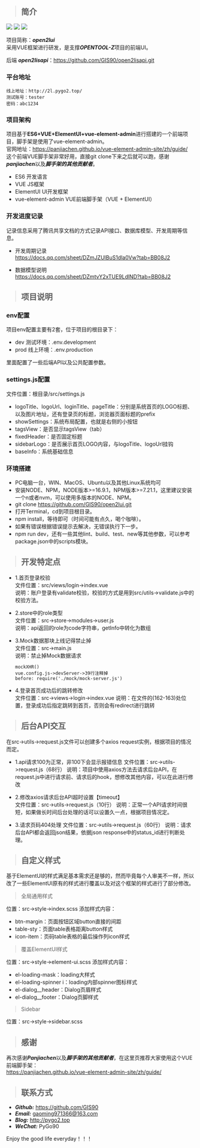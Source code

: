 > ## 简介

![](https://img.shields.io/badge/Language-ES6-red)
![](https://img.shields.io/badge/DevStructure-VUE-0000FF)
![](https://img.shields.io/badge/UI-ElementUI-green)

项目简称：**_open2lui_**  
采用VUE框架进行研发，是支撑***OPENTOOL-Z***项目的前端UI。

后端 **_open2lisapi_**：https://github.com/GIS90/open2lisapi.git

### 平台地址

```
线上地址：http://2l.pygo2.top/  
测试账号：tester  
密码：abc1234
```


### 项目架构

项目基于**ES6+VUE+ElementUI+vue-element-admin**进行搭建的一个前端项目，脚手架是使用了vue-element-admin。  
官网地址：https://panjiachen.github.io/vue-element-admin-site/zh/guide/  
这个前端VUE脚手架非常好用，直接git clone下来之后就可以跑，感谢***panjiachen***以及***脚手架的其他贡献者***。 

- ES6 开发语言
- VUE JS框架
- ElementUI UI开发框架
- vue-element-admin VUE前端脚手架（VUE + ElementUI）


### 开发进度记录

记录信息采用了腾讯共享文档的方式记录API接口、数据库模型、开发周期等信息。

- 开发周期记录  
  https://docs.qq.com/sheet/DZmJZUlBuS1dla0Vw?tab=BB08J2

- 数据模型说明  
  https://docs.qq.com/sheet/DZmtvY2xTUE9LdlND?tab=BB08J2

> ## 项目说明

### env配置

项目env配置主要有2套，位于项目的根目录下：
- dev 测试环境：.env.development
- prod 线上环境：.env.production

里面配置了一些后端API以及公共配置参数。

### settings.js配置

文件位置：根目录/src/settings.js

- logoTitle、logoUrl、loginTitle、pageTitle：分别是系统首页的LOGO标题、以及图片地址，还有登录页的标题，浏览器页面标题的prefix
- showSettings：系统布局配置，也就是右侧的小按钮
- tagsView：是否显示tagsView（tab）
- fixedHeader：是否固定标题
- sidebarLogo：是否展示首页LOGO内容，与logoTitle、logoUrl挂钩
- baseInfo：系统基础信息


### 环境搭建

- PC电脑一台，WIN、MacOS、Ubuntu以及其他Linux系统均可
- 安装NODE、NPM，NODE版本>=16.9.1，NPM版本>=7.21.1，这里建议安装一个n或者nvm，可以使用多版本的NODE、NPM。
- git clone https://github.com/GIS90/open2lui.git
- 打开Terminal，cd到项目根目录。
- npm install，等待即可（时间可能有点久，喝个咖啡）。
- 如果有错误根据错误提示去解决，无错误执行下一步。
- npm run dev，还有一些其他lint、build、test、new等其他参数，可以参考package.json中的scripts模块。

> ## 开发特定点

- 1.首页登录校验  
文件位置：src/views/login->index.vue  
说明：账户登录有validate校验，校验的方式是用到src/utils->validate.js中的校验方法。


- 2.store中的role类型  
文件位置：src->store->modules->user.js  
说明：api返回的role为code字符串，getInfo中转化为数组


- 3.Mock数据那块上线记得禁止掉  
文件位置：src->main.js   
说明：禁止掉Mock数据请求
  ```
  mockXHR()
  vue.config.js->devServer->39行注释掉
  before: require('./mock/mock-server.js')
  ```

- 4.登录首页成功后的跳转修改  
文件位置：src->views->login->index.vue
说明：在文件的(162-163)处位置，登录成功后指定跳转到首页，否则会有redirect进行跳转   


> ## 后台API交互

在src->utils->request.js文件可以创建多个axios request实例，根据项目的情况而定。

- 1.api请求100为正常，非100下会显示报错信息 
  文件位置：src->utils->request.js（68行）
  说明：项目中使用axios方法去请求后台API，在request.js中进行请求前、请求后的hook，想修改其他内容，可以在此进行修改

- 2.修改axios请求后台API超时设置【timeout】  
  文件位置：src->utils->request.js（10行）
  说明：正常一个API请求时间很短，如果做长时间后台处理的话可以设置久一点，根据项目情况定。

- 3.请求页码404处理
  文件位置：src->utils->request.js（60行）
  说明：请求后台API都会返回json结果，依据json response中的status_id进行判断处理。


> ## 自定义样式

基于ElementUI的样式满足基本需求还是够的，然而毕竟每个人审美不一样，所以改了一些ElementUI原有的样式进行覆盖以及对这个框架的样式进行了部分修改。

> 全局通用样式

位置：src->style->index.scss
添加样式内容：
- btn-margin：页面按钮区域button直接的间距
- table-sty：页面table表格距离button样式
- icon-item：页码table表格的最后操作列icon样式

> 覆盖ElementUI样式   

位置：src->style->element-ui.scss
添加样式内容：
- el-loading-mask：loading大样式
- el-loading-spinner i：loading内部spinner图标样式
- el-dialog__header：Dialog页眉样式
- el-dialog__footer：Dialog页脚样式

> Sidebar

位置：src->style->sidebar.scss



> ## 感谢

再次感谢***Panjiachen***以及***脚手架的其他贡献者***，在这里页推荐大家使用这个VUE前端脚手架：   
https://panjiachen.github.io/vue-element-admin-site/zh/guide/

> ## 联系方式

* ***Github:*** https://github.com/GIS90
* ***Email:*** gaoming971366@163.com
* ***Blog:*** http://pygo2.top
* ***WeChat:*** PyGo90


Enjoy the good life everyday！！！




